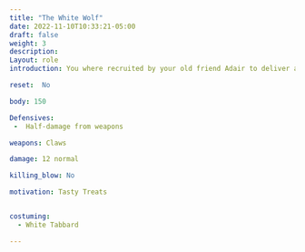 ```yaml
---
title: "The White Wolf"
date: 2022-11-10T10:33:21-05:00
draft: false
weight: 3
description: 
Layout: role
introduction: You where recruited by your old friend Adair to deliver a message to the people in town.

reset:  No

body: 150

Defensives: 
 -  Half-damage from weapons

weapons: Claws

damage: 12 normal

killing_blow: No 

motivation: Tasty Treats


costuming: 
  - White Tabbard

---
```






​	























